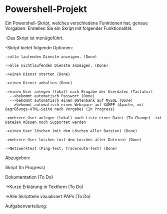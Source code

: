 # Powershell-Projekt
Ein Powershell-Skript, welches verschiedene Funktionen hat, genaue Vorgaben:
Erstellen Sie ein Skript mit folgender Funktionalität:

  -Das Skript ist menügeführt.
  
  -Skript bietet folgende Optionen:
  
    ->alle laufenden Dienste anzeigen. (Done)
    
    ->alle nichtlaufenden Dienste anzeigen. (Done)
    
    ->einen Dienst starten (Done)
    
    ->einen Dienst anhalten (Done)
    
    ->einen User anlegen (lokal) nach Eingabe der Userdaten (Tastatur)
      -->bekommt automatisch Passwort (Done)
      -->bekommt automatisch einen Datenbank auf MySQL (Done)
      -->bekommt automatisch einen Webspace auf XAMPP (Apache, mit Begrüßungs-HTML-Seite nach Vorgabe) (In Progress)
      
    ->mehrere User anlegen (lokal) nach Liste einer Datei (To Change) .txt Dateien müssen noch Supportet werden
    
    ->einen User löschen (mit dem Löschen aller Dateien) (Done)
    
    ->mehrere User löschen (mit dem Löschen aller Dateien) (Done)
    
    ->Netzwerktest (Ping-Test, Traceroute-Test) (Done)
    
Abzugeben:

Skript (In Progress)

Dokumentation (To Do)

  ->Kurze Erklärung in Textform (To Do)

  ->Alle Skriptteile visualisiert PAPs (To Do)

Aufgabenverteilung:

